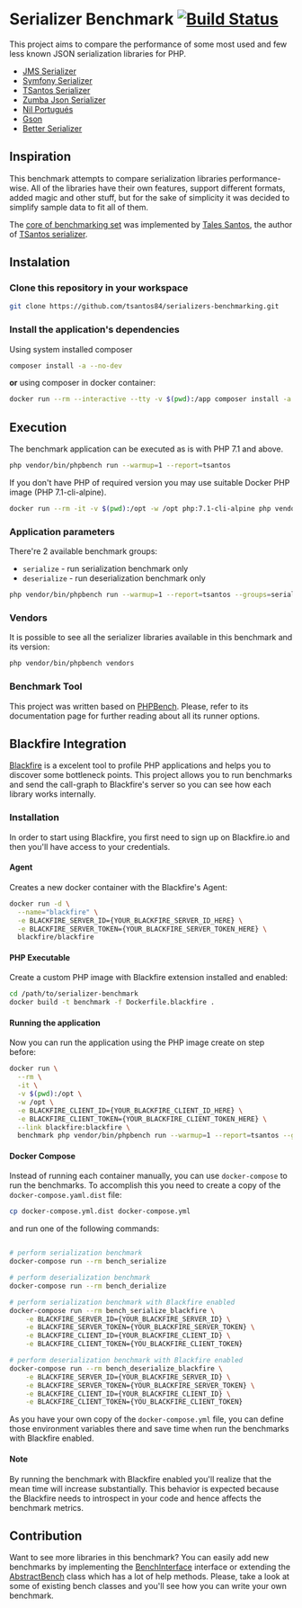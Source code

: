 # Serializer Benchmark [![Build Status](https://travis-ci.org/tsantos84/serializer-benchmark.svg?branch=master)](https://travis-ci.org/tsantos84/serializers-benchmarking)

This project aims to compare the performance of some most used and few less known JSON serialization libraries for PHP.

- [JMS Serializer](http://jmsyst.com/libs/serializer)
- [Symfony Serializer](https://symfony.com/doc/current/components/serializer.html)
- [TSantos Serializer](https://github.com/tsantos84/serializer)
- [Zumba Json Serializer](https://github.com/zumba/json-serializer)
- [Nil Portugués](https://github.com/nilportugues/php-serializer)
- [Gson](https://github.com/tebru/gson-php)
- [Better Serializer](https://github.com/better-serializer/better-serializer)

## Inspiration

This benchmark attempts to compare serialization libraries performance-wise. All of the libraries have their own features,
support different formats, added magic and other stuff, but for the sake of simplicity it was decided to simplify sample data
to fit all of them.

The [core of benchmarking set](https://github.com/tsantos84/serializers-benchmarking) was implemented by [Tales Santos](https://github.com/tsantos84), the author of
[TSantos serializer](https://github.com/tsantos84/serializer).

## Instalation

### Clone this repository in your workspace

```bash
git clone https://github.com/tsantos84/serializers-benchmarking.git
```

### Install the application's dependencies

Using system installed composer

```bash
composer install -a --no-dev
```

**or** using composer in docker container:

```bash
docker run --rm --interactive --tty -v $(pwd):/app composer install -a --no-dev
```

## Execution

The benchmark application can be executed as is with PHP 7.1 and above.

```bash
php vendor/bin/phpbench run --warmup=1 --report=tsantos
```

If you don't have PHP of required version you may use suitable Docker PHP image (PHP 7.1-cli-alpine).

```bash
docker run --rm -it -v $(pwd):/opt -w /opt php:7.1-cli-alpine php vendor/bin/phpbench run --warmup=1 --report=tsantos --group=serialize
```

### Application parameters

There're 2 available benchmark groups:
  - `serialize` - run serialization benchmark only
  - `deserialize` - run deserialization benchmark only

```bash
php vendor/bin/phpbench run --warmup=1 --report=tsantos --groups=serialize
```
### Vendors

It is possible to see all the serializer libraries available in this benchmark and its version:

```bash
php vendor/bin/phpbench vendors
```

### Benchmark Tool

This project was written based on [PHPBench](http://phpbench.readthedocs.io/en/latest/index.html). Please,
refer to its documentation page for further reading about all its runner options.

## Blackfire Integration

[Blackfire](https://blackfire.io/) is a excelent tool to profile PHP applications and helps you to discover some bottleneck points. This project allows you to run benchmarks and send the call-graph to Blackfire's server so you can see how each library works internally.

### Installation

In order to start using Blackfire, you first need to sign up on Blackfire.io and then you'll have access to your credentials.

#### Agent

Creates a new docker container with the Blackfire's Agent:

```bash
docker run -d \
  --name="blackfire" \
  -e BLACKFIRE_SERVER_ID={YOUR_BLACKFIRE_SERVER_ID_HERE} \
  -e BLACKFIRE_SERVER_TOKEN={YOUR_BLACKFIRE_SERVER_TOKEN_HERE} \
  blackfire/blackfire
```

#### PHP Executable

Create a custom PHP image with Blackfire extension installed and enabled:

```bash
cd /path/to/serializer-benchmark
docker build -t benchmark -f Dockerfile.blackfire .
```

#### Running the application

Now you can run the application using the PHP image create on step before:

```bash
docker run \
  --rm \
  -it \
  -v $(pwd):/opt \
  -w /opt \
  -e BLACKFIRE_CLIENT_ID={YOUR_BLACKFIRE_CLIENT_ID_HERE} \
  -e BLACKFIRE_CLIENT_TOKEN={YOUR_BLACKFIRE_CLIENT_TOKEN_HERE} \
  --link blackfire:blackfire \
  benchmark php vendor/bin/phpbench run --warmup=1 --report=tsantos --group=serialize --executor=blackfire
```

#### Docker Compose

Instead of running each container manually, you can use `docker-compose` to run the benchmarks. To accomplish this
you need to create a copy of the `docker-compose.yaml.dist` file:

```bash
cp docker-compose.yml.dist docker-compose.yml
```

and run one of the following commands:

```bash

# perform serialization benchmark
docker-compose run --rm bench_serialize

# perform deserialization benchmark
docker-compose run --rm bench_derialize

# perform serialization benchmark with Blackfire enabled
docker-compose run --rm bench_serialize_blackfire \
    -e BLACKFIRE_SERVER_ID={YOUR_BLACKFIRE_SERVER_ID} \
    -e BLACKFIRE_SERVER_TOKEN={YOUR_BLACKFIRE_SERVER_TOKEN} \
    -e BLACKFIRE_CLIENT_ID={YOUR_BLACKFIRE_CLIENT_ID} \
    -e BLACKFIRE_CLIENT_TOKEN={YOU_BLACKFIRE_CLIENT_TOKEN}

# perform deserialization benchmark with Blackfire enabled
docker-compose run --rm bench_deserialize_blackfire \
    -e BLACKFIRE_SERVER_ID={YOUR_BLACKFIRE_SERVER_ID} \
    -e BLACKFIRE_SERVER_TOKEN={YOUR_BLACKFIRE_SERVER_TOKEN} \
    -e BLACKFIRE_CLIENT_ID={YOUR_BLACKFIRE_CLIENT_ID} \
    -e BLACKFIRE_CLIENT_TOKEN={YOU_BLACKFIRE_CLIENT_TOKEN}
```

As you have your own copy of the `docker-compose.yml` file, you can define those environment variables there
and save time when run the benchmarks with Blackfire enabled.

#### Note

By running the benchmark with Blackfire enabled you'll realize that the mean time will increase substantially. This behavior is expected because the Blackfire needs to introspect in your code and hence affects the benchmark metrics.

## Contribution

Want to see more libraries in this benchmark? You can easily add new benchmarks by implementing the
[BenchInterface](https://github.com/tsantos84/serializer-benchmark/blob/master/src/BenchInterface.php) interface
or extending the [AbstractBench](https://github.com/tsantos84/serializer-benchmark/blob/master/src/AbstractBench.php)
class which has a lot of help methods. Please, take a look at some of existing bench classes and you'll see how you can
write your own benchmark.
